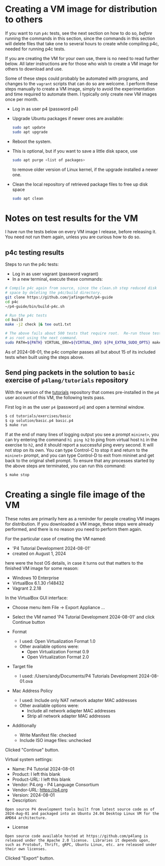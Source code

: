 <!--
SPDX-FileCopyrightText: 2021 Contributors to the P4 Project

SPDX-License-Identifier: Apache-2.0
-->

# Creating a VM image for distribution to others

If you want to run `p4c` tests, see the next section on how to do so,
_before_ running the commands in this section, since the commands in
this section will delete files that take one to several hours to
create while compiling p4c, needed for running p4c tests.

If you are creating the VM for your own use, there is no need to read
further below.  All later instructions are for those who wish to
create a VM image for others to download and use.

Some of these steps could probably be automated with programs, and
changes to the `vagrant` scripts that can do so are welcome.  I
perform these steps manually to create a VM image, simply to avoid the
experimentation and time required to automate them.  I typically only
create new VM images once per month.

+ Log in as user p4 (password p4)
+ Upgrade Ubuntu packages if newer ones are available:

  ```bash
  sudo apt update
  sudo apt upgrade
  ```

+ Reboot the system.
+ This is optional, but if you want to save a little disk space, use
  
  ```bash
  sudo apt purge <list of packages>
  ```
  
  to remove older version of Linux
  kernel, if the upgrade installed a newer one.
+ Clean the local repository of retrieved package files to free up disk space
  
  ```bash
  sudo apt clean
  ```


# Notes on test results for the VM

I have run the tests below on every VM image I release, before
releasing it.  You need not run them again, unless you are curious how
to do so.


## p4c testing results

Steps to run the p4c tests:

+ Log in as user vagrant (password vagrant)
+ In a new terminal, execute these commands:

```bash
# Compile p4c again from source, since the clean.sh step reduced disk
# space by deleting the p4c/build directory.
git clone https://github.com/jafingerhut/p4-guide
cd p4c
~/p4-guide/bin/build-p4c.sh

# Run the p4c tests
cd build
make -j2 check |& tee out1.txt

# The above fails about 500 tests that require root.  Re-run those tests
# as root using the next command.
sudo PATH=${PATH} VIRTUAL_ENV=${VIRTUAL_ENV} ${P4_EXTRA_SUDO_OPTS} make -j2 recheck |& tee out2.txt
```

As of 2024-08-01, the p4c compiler passes all but about 15 of its
included tests when built using the steps above.


## Send ping packets in the solution to `basic` exercise of `p4lang/tutorials` repository

With the version of the [tutorials](https://github.com/p4lang/tutorials) repository
that comes pre-installed in the `p4` user account of this VM, the
following tests pass.

First log in as the user `p4` (password `p4`) and open a terminal
window.
```bash
$ cd tutorials/exercises/basic
$ cp solution/basic.p4 basic.p4
$ make run
```

If at the end of many lines of logging output you see a prompt
`mininet>`, you can try entering the command `h1 ping h2` to ping from
virtual host `h1` in the exercise to `h2`, and it should report a
successful ping every second.  It will not stop on its own.  You can
type Control-C to stop it and return to the `mininet>` prompt, and you
can type Control-D to exit from mininet and get back to the original
shell prompt.  To ensure that any processes started by the above steps
are terminated, you can run this command:
```bash
$ make stop
```


# Creating a single file image of the VM

These notes are primarily here as a reminder for people creating VM
images for distribution.  If you downloaded a VM image, these steps
were already performed, and there is no reason you need to perform
them again.

For the particular case of creating the VM named:

+ 'P4 Tutorial Development 2024-08-01'
+ created on August 1, 2024

here were the host OS details, in case it turns out that matters to
the finished VM image for some reason:

+ Windows 10 Enterprise
+ VirtualBox 6.1.30 r148432
+ Vagrant 2.2.18

In the VirtualBox GUI interface:

+ Choose menu item File -> Export Appliance ...
+ Select the VM named 'P4 Tutorial Development 2024-08-01' and click
  Continue button

+ Format
  + I used: Open Virtualization Format 1.0
  + Other available options were:
    + Open Virtualization Format 0.9
    + Open Virtualization Format 2.0
+ Target file
  + I used: /Users/andy/Documents/P4 Tutorials Development 2024-08-01.ova
+ Mac Address Policy
  + I used: Include only NAT network adapter MAC addresses
  + Other available options were:
    + Include all network adapter MAC addresses
    + Strip all network adapter MAC addresses
+ Additionally
  + Write Manifest file: checked
  + Include ISO image files: unchecked

Clicked "Continue" button.

Virtual system settings:

+ Name: P4 Tutorial 2024-08-01
+ Product: I left this blank
+ Product-URL: I left this blank
+ Vendor: P4.org - P4 Language Consortium
+ Vendor-URL: https://p4.org
+ Version: 2024-08-01
+ Description:

```
Open source P4 development tools built from latest source code as of 2024-Aug-01 and packaged into an Ubuntu 24.04 Desktop Linux VM for the AMD64 architecture.
```

+ License

```
Open source code available hosted at https://github.com/p4lang is released under the Apache 2.0 license.  Libraries it depends upon, such as Protobuf, Thrift, gRPC, Ubuntu Linux, etc. are released under their own licenses.
```

Clicked "Export" button.
